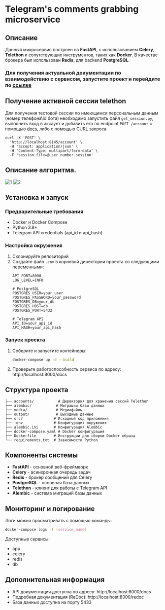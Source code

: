 # Telegram's comments grabbing microservice

## Описание

Данный микросервис построен на **FastAPI**, с использованием **Celery**, **Telethon** и сопутствующих инструментов, таких как **Docker**. В качестве брокера был использован **Redis**, для backend **PostgreSQL**.<br />

### Для получения актуальной документации по взаимодействию с сервисом, запустите проект и перейдите по [ссылке](http://localhost:8000/redoc)

## Получение активной сессии telethon

Для получения тестовой сессии по имеющимся персональным данным (номер телефона\id бота) необходимо запустить файл `get_session.py`, 
выполнить вход в аккаунт и добавить его по endpoint `POST /account` с помощью [docs](http://localhost:8000/docs), либо с помощью 
CURL запроса 
```shell
curl -X 'POST' \
  'http://localhost:8145/account' \
  -H 'accept: application/json' \
  -H 'Content-Type: multipart/form-data' \
  -F 'session_file=@user_number.session'
  ```

## Описание алгоритма.

![1](https://user-images.githubusercontent.com/83702683/226186918-982655c6-962d-468d-a9f4-e74ca18213b3.jpg)
![2](https://user-images.githubusercontent.com/83702683/226186933-ea708e16-ae55-4f5d-b6a0-a01f612644c1.jpg)

## Установка и запуск

### Предварительные требования

- Docker и Docker Compose
- Python 3.8+
- Telegram API credentials (api_id и api_hash)

### Настройка окружения

1. Склонируйте репозиторий
2. Создайте файл `.env` в корневой директории проекта со следующими переменными:
   ```env
   API_PORT=8000
   LOG_LEVEL=INFO
   
   # PostgreSQL
   POSTGRES_USER=your_user
   POSTGRES_PASSWORD=your_password
   POSTGRES_DB=your_db
   POSTGRES_HOST=db
   POSTGRES_PORT=5432
   
   # Telegram API
   API_ID=your_api_id
   API_HASH=your_api_hash
   ```

### Запуск проекта

1. Соберите и запустите контейнеры:
   ```bash
   docker-compose up -d --build
   ```
2. Проверьте работоспособность сервиса по адресу: http://localhost:8000/docs

## Структура проекта

```
├── accounts/           # Директория для хранения сессий Telethon
├── alembic/           # Миграции базы данных
├── media/             # Медиафайлы
├── output/            # Выходные данные
├── src/              # Исходный код приложения
├── .env              # Конфигурация окружения
├── alembic.ini       # Конфигурация Alembic
├── docker-compose.yaml # Docker конфигурация
├── Dockerfile        # Инструкции для сборки Docker образа
└── requirements.txt  # Зависимости Python
```

## Компоненты системы

- **FastAPI** - основной веб-фреймворк
- **Celery** - асинхронная очередь задач
- **Redis** - брокер сообщений для Celery
- **PostgreSQL** - основная база данных
- **Telethon** - клиент для работы с Telegram API
- **Alembic** - система миграций базы данных

## Мониторинг и логирование

Логи можно просматривать с помощью команды:
```bash
docker-compose logs -f [service_name]
```

Доступные сервисы:
- app
- celery
- redis
- db

## Дополнительная информация

- API документация доступна по адресу: http://localhost:8000/docs
- Подробная документация (ReDoc): http://localhost:8000/redoc
- База данных доступна на порту 5433


